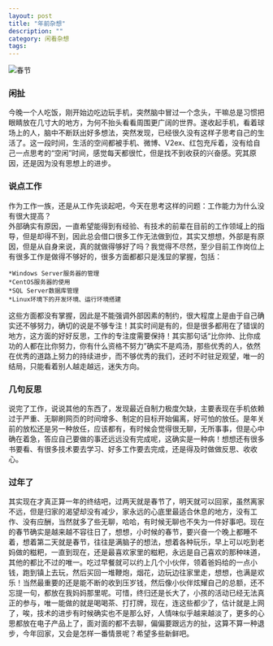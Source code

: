 ```yaml
---
layout: post
title: "年前杂想"
description: ""
category: 闲看杂想
tags: 
---
```

![春节](http://oldmo.github.io/images/2015/chunjie.jpg)

### 闲扯

今晚一个人吃饭，刚开始边吃边玩手机，突然脑中冒过一个念头，干嘛总是习惯把眼睛放在几寸大的地方，为何不抬头看看周围更广阔的世界。遂收起手机，看着球场上的人，脑中不断跃出好多想法，突然发现，已经很久没有这样子思考自己的生活了。这一段时间，生活的空间都被手机、微博、V2ex、红包充斥着，没有给自己一点思考的“空闲”时间，感觉每天都很忙，但是找不到收获的兴奋感。究其原因，还是因为没有思想上的进步。  

### 说点工作  

作为工作一族，还是从工作先谈起吧，今天在思考这样的问题：工作能力为什么没有很大提高？  
外部确实有原因，一直希望能得到有经验、有技术的前辈在目前的工作领域上的指导，但是却得不到，因此总会借口很多工作无法做到位，其实又想想，外部是有原因，但是从自身来说，真的就做得够好了吗？我觉得不尽然，至少目前工作岗位上有很多工作是做得不够好的，很多方面都都只是浅显的掌握，包括：  
  
	*Windows Server服务器的管理  
	*CentOS服务器的使用
	*SQL Server数据库管理
	*Linux环境下的开发环境、运行环境搭建

这些方面都没有掌握，因此是不能强调外部因素的制约，很大程度上是由于自己确实还不够努力，确切的说是不够专注！其实时间是有的，但是很多都用在了错误的地方，这方面的好好反思，工作的专注度需要保持！其实那句话“比你帅、比你成功的人都在比你努力，你有什么资格不努力”确实不是鸡汤，那些优秀的人，依然在优秀的道路上努力的持续进步，而不够优秀的我们，还时不时驻足观望，唯一的结局，只能看着别人越走越远，迷失方向。

### 几句反思
说完了工作，说说其他的东西了，发现最近自制力极度欠缺，主要表现在手机依赖过于严重、无聊刷网页的时间增多、制定的目标开始偏离，好可怕的放任。是年关前的放松还是另一种放任，应该都有，有时候会觉得很无聊，无所事事，但是心中确在着急，答应自己要做的事还远远没有完成呢，这确实是一种病！想想还有很多书要看、有很多技术要去学习、好多工作要去完成，还是得及时做做反思、收收心。  

### 过年了
其实现在才真正算一年的终结吧，过两天就是春节了，明天就可以回家，虽然离家不远，但是归家的渴望却没有减少，家永远的心底里最适合休息的地方，没有工作、没有应酬，当然就多了些无聊，哈哈，有时候无聊也不失为一件好事吧。现在的春节确实是越来越不容往日了，想想，小时候的春节，要兴奋一个晚上都睡不着，想着第二天就是春节，往往是满脑子的想法，想着各种玩乐，早上可以吃到老妈做的糍粑，一直到现在，还是最喜欢家里的糍粑，永远是自己喜欢的那种味道，其他的都比不过的唯一。吃过早餐就可以约上几个小伙伴，领着爸妈给的一点小钱，跑到镇上去玩，然后买回一堆鞭炮，烟花，边玩边往家里走，想想，也满是欢乐！当然最重要的还是能不断的收到压岁钱，然后像小伙伴炫耀自己的总额，还不忘提一句，都放在我妈妈那里呢。可惜，终归还是长大了，小孩的活动已经无法真正的参与，唯一能做的就是喝喝茶、打打牌，现在，连这些都少了，估计就是上网了，唉，技术的进步有时候确实也不是那么好，人情味似乎越来越淡了，更多的心思都放在电子产品上了，面对面的都不去聊，偏偏要跟远方的扯，这算不算一种退步，今年回家，又会是怎样一番情景呢？希望多些新鲜吧。